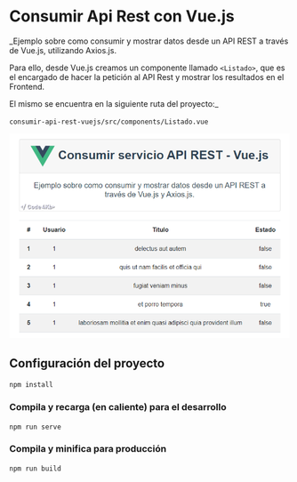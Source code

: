 # Consumir Api Rest con Vue.js

_Ejemplo sobre como consumir y mostrar datos desde un API REST a través de Vue.js, utilizando Axios.js. 

Para ello, desde Vue.js creamos un componente llamado `<Listado>`, que es el encargado de hacer la petición al API Rest y mostrar los resultados en el Frontend.

El mismo se encuentra en la siguiente ruta del proyecto:_

`consumir-api-rest-vuejs/src/components/Listado.vue`


![GitHub repo](https://raw.githubusercontent.com/code4kb/consumir-api-rest-vuejs/master/src/assets/repo_github_vuejs.png "Repo")


## Configuración del proyecto
```
npm install
```

### Compila y recarga (en caliente) para el desarrollo
```
npm run serve
```

### Compila y minifica para producción
```
npm run build
```
